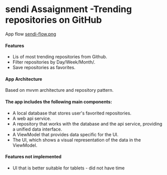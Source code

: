 # sendi Assaignment -Trending repositories on GitHub

App flow
[sendi-flow.png](https://postimg.cc/94DQ22SC)

#### Features
* Lis of most trending repositories from Github.
* Filter repositories by Day/Week/Month/.
* Save repositories as favorites.

#### App Architecture
Based on mvvm architecture and repository pattern.

#### The app includes the following main components:

* A local database that stores user's favorited repositories.
* A web api service.
* A repository that works with the database and the api service, providing a unified data interface.
* A ViewModel that provides data specific for the UI.
* The UI, which shows a visual representation of the data in the ViewModel.

#### Features not implemented
* UI that is better suitable for tablets - did not have time
